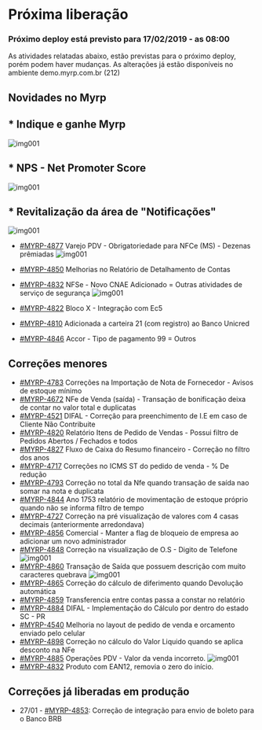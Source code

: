 # Próxima liberação

### Próximo deploy está previsto para 17/02/2019 - as 08:00
As atividades relatadas abaixo, estão previstas para o próximo deploy, porém podem haver mudanças.
As alterações já estão disponíveis no ambiente demo.myrp.com.br (212) 

## Novidades no Myrp
## * Indique e ganhe Myrp 
![img001](https://i.imgur.com/wmKxIJ9.jpg)

## * NPS - Net Promoter Score 
![img001](https://i.imgur.com/PbPYR3y.jpg)

## * Revitalização da área de "Notificações" 
![img001](https://i.imgur.com/1HCCwcQ.jpg)

* [#MYRP-4877](https://devmyrp.atlassian.net/browse/MYRP-4877) Varejo PDV - Obrigatoriedade para NFCe (MS) - Dezenas prêmiadas
![img001](https://i.imgur.com/zU2dJtn.jpg)
* [#MYRP-4850](https://devmyrp.atlassian.net/browse/MYRP-4850) Melhorias no Relatório de Detalhamento de Contas 

* [#MYRP-4832](https://devmyrp.atlassian.net/browse/MYRP-4781) NFSe - Novo CNAE Adicionado = Outras atividades de serviço de segurança
![img001](https://i.imgur.com/e6Mv55m.jpg)
* [#MYRP-4822](https://devmyrp.atlassian.net/browse/MYRP-4822) Bloco X - Integração com Ec5 
* [#MYRP-4810](https://devmyrp.atlassian.net/browse/MYRP-4810) Adicionada a carteira 21 (com registro) ao Banco Unicred
* [#MYRP-4846](https://devmyrp.atlassian.net/browse/MYRP-4846) Accor - Tipo de pagamento 99 = Outros

## Correções menores
* [#MYRP-4783](https://devmyrp.atlassian.net/browse/MYRP-4783) Correções na Importação de Nota de Fornecedor - Avisos de estoque mínimo
* [#MYRP-4672](https://devmyrp.atlassian.net/browse/MYRP-4672) NFe de Venda (saída) - Transação de bonificação deixa de contar no valor total e duplicatas 
* [#MYRP-4521](https://devmyrp.atlassian.net/browse/MYRP-4521) DIFAL - Correção para preenchimento de I.E em caso de Cliente Não Contribuite
* [#MYRP-4820](https://devmyrp.atlassian.net/browse/MYRP-4820) Relatório Itens de Pedido de Vendas - Possui filtro de Pedidos Abertos / Fechados e todos
* [#MYRP-4827](https://devmyrp.atlassian.net/browse/MYRP-4827) Fluxo de Caixa do Resumo financeiro - Correção no filtro dos anos 
* [#MYRP-4717](https://devmyrp.atlassian.net/browse/MYRP-4717) Correções no ICMS ST do pedido de venda - % De redução
* [#MYRP-4793](https://devmyrp.atlassian.net/browse/MYRP-4793) Correção no total da Nfe quando transação de saída nao somar na nota e duplicata
* [#MYRP-4844](https://devmyrp.atlassian.net/browse/MYRP-4844) Ano 1753 relatório de movimentação de estoque próprio quando não se informa filtro de tempo 
* [#MYRP-4727](https://devmyrp.atlassian.net/browse/MYRP-4727) Correção na pré visualização de valores com 4 casas decimais (anteriormente arredondava)
* [#MYRP-4856](https://devmyrp.atlassian.net/browse/MYRP-4856) Comercial - Manter a flag de bloqueio de empresa ao adicionar um novo administrador
* [#MYRP-4848](https://devmyrp.atlassian.net/browse/MYRP-4848) Correção na visualização de O.S - Digito de Telefone
![img001](https://i.imgur.com/QQYaGPX.jpg)
* [#MYRP-4860](https://devmyrp.atlassian.net/browse/MYRP-4860) Transação de Saída que possuem descrição com muito caracteres quebrava
![img001](https://i.imgur.com/tCc9r2Z.jpg)
* [#MYRP-4865](https://devmyrp.atlassian.net/browse/MYRP-4865) Correção do cálculo de diferimento quando Devolução automática 
* [#MYRP-4859](https://devmyrp.atlassian.net/browse/MYRP-4859) Transferencia entre contas passa a constar no relatório
* [#MYRP-4884](https://devmyrp.atlassian.net/browse/MYRP-4884) DIFAL - Implementação do Cálculo por dentro do estado SC - PR
* [#MYRP-4540](https://devmyrp.atlassian.net/browse/MYRP-4540) Melhoria no layout de pedido de venda e orcamento enviado pelo celular
* [#MYRP-4898](https://devmyrp.atlassian.net/browse/MYRP-4898) Correção no cálculo do Valor Liquido quando se aplica desconto na NFe
* [#MYRP-4885](https://devmyrp.atlassian.net/browse/MYRP-4885) Operações PDV - Valor da venda incorreto.
![img001](https://i.imgur.com/T8TwdEd.jpg)
* [#MYRP-4832](https://devmyrp.atlassian.net/browse/MYRP-4832) Produto com EAN12, removia o zero do início.


## Correções já liberadas em produção
* 27/01 - [#MYRP-4853](https://devmyrp.atlassian.net/browse/MYRP-4853): Correção de integração para envio de boleto para o Banco BRB 

